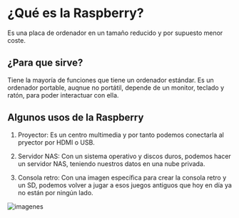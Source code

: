 # ¿Qué es la Raspberry?

Es una placa de ordenador en un tamaño reducido y por supuesto menor coste.


## ¿Para que sirve?

Tiene la mayoría de funciones que tiene un ordenador estándar.
Es un ordenador portable, auqnue no portátil, depende de un monitor,
teclado y ratón, para poder interactuar con ella. 

## Algunos usos de la Raspberry

1. Proyector:
	Es un centro multimedia y por tanto podemos conectarla al pryector
	por HDMI o USB.

2. Servidor NAS:
	Con un sistema operativo y discos duros, podemos hacer un servidor NAS,
	teniendo nuestros datos en una nube privada.

3. Consola retro:
	Con una imagen específica para crear la consola retro y un SD, podemos volver
	a jugar a esos juegos antiguos que hoy en día ya no están por ningún lado.

![imagenes]()

